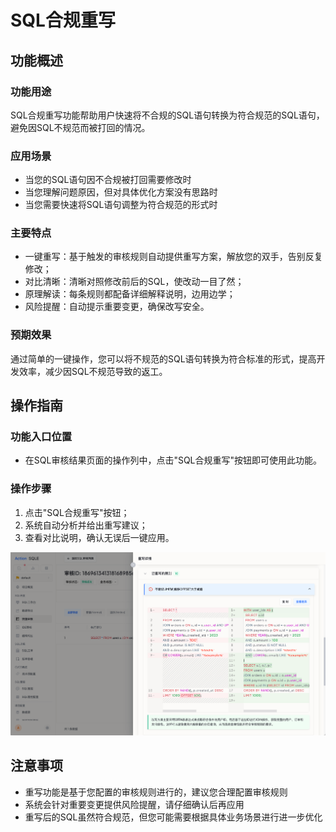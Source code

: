 

# SQL合规重写

## 功能概述
### 功能用途
SQL合规重写功能帮助用户快速将不合规的SQL语句转换为符合规范的SQL语句，避免因SQL不规范而被打回的情况。

### 应用场景
- 当您的SQL语句因不合规被打回需要修改时
- 当您理解问题原因，但对具体优化方案没有思路时
- 当您需要快速将SQL语句调整为符合规范的形式时

### 主要特点
- 一键重写：基于触发的审核规则自动提供重写方案，解放您的双手，告别反复修改；
- 对比清晰：清晰对照修改前后的SQL，使改动一目了然；
- 原理解读：每条规则都配备详细解释说明，边用边学；
- 风险提醒：自动提示重要变更，确保改写安全。

### 预期效果
通过简单的一键操作，您可以将不规范的SQL语句转换为符合标准的形式，提高开发效率，减少因SQL不规范导致的返工。


## 操作指南
### 功能入口位置
- 在SQL审核结果页面的操作列中，点击"SQL合规重写"按钮即可使用此功能。

### 操作步骤
1. 点击"SQL合规重写"按钮；
2. 系统自动分析并给出重写建议；
3. 查看对比说明，确认无误后一键应用。

![rewrite](img/rewrite.png)
## 注意事项
- 重写功能是基于您配置的审核规则进行的，建议您合理配置审核规则
- 系统会针对重要变更提供风险提醒，请仔细确认后再应用
- 重写后的SQL虽然符合规范，但您可能需要根据具体业务场景进行进一步优化

